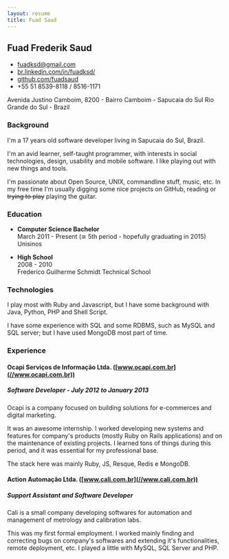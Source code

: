 ```yaml
---
layout: resume
title: Fuad Saud
---
```


## Fuad Frederik Saud

* [fuadksd@gmail.com](mailto:fuadksd@gmail.com)
* [br.linkedin.com/in/fuadksd/](//br.linkedin.com/in/fuadksd/)
* [github.com/fuadsaud](//github.com/fuadsaud)
* +55 51 8539-8118 / 8516-1171

Avenida Justino Camboim, 8200 - Bairro Camboim - Sapucaia do Sul
Rio Grande do Sul - Brazil

### Background

I'm a 17 years old software developer living in Sapucaia do Sul, Brazil.

I'm an avid learner, self-taught programmer, with interests in social
technologies, design, usability and mobile software. I like playing out with new
things and tools.

I'm passionate about Open Source, UNIX, commandline stuff, music, etc. In my
free time I'm usually digging some nice projects on GitHub, reading or
<del>trying to play</del> playing the guitar.


### Education
* **Computer Science Bachelor**  
  March 2011 - Present (≅ 5th period - hopefully graduating in 2015)  
  Unisinos

* **High School**  
  2008 - 2010  
  Frederico Guilherme Schmidt Technical School

### Technologies
I play most with Ruby and Javascript, but I have some background with Java,
Python, PHP and Shell Script.

I have some experience with SQL and some RDBMS, such as MySQL and SQL server;
but I have used MongoDB most part of time.

### Experience
#### Ocapi Serviços de Informação Ltda. ([www.ocapi.com.br](//www.ocapi.com.br))
##### Software Developer - July 2012 to January 2013
Ocapi is a company focused on building solutions for e-commerces and digital
marketing.

It was an awesome internship. I worked developing new systems and features for
company's products (mostly Ruby on Rails applications) and on the maintenance of
existing projects. I learned tons of things during this period, and it was
essential for my professional base.

The stack here was mainly Ruby, JS, Resque, Redis e MongoDB.

#### Action Automação Ltda. ([www.cali.com.br](//www.cali.com.br))
##### Support Assistant and Software Developer
Cali is a small company developing softwares for automation and management of
metrology and calibration labs.

This was my first formal employment. I worked mainly finding and correcting bugs
on company's softwares and extending it's functionalities, remote deployment,
etc. I played a little with MySQL, SQL Server and PHP.
